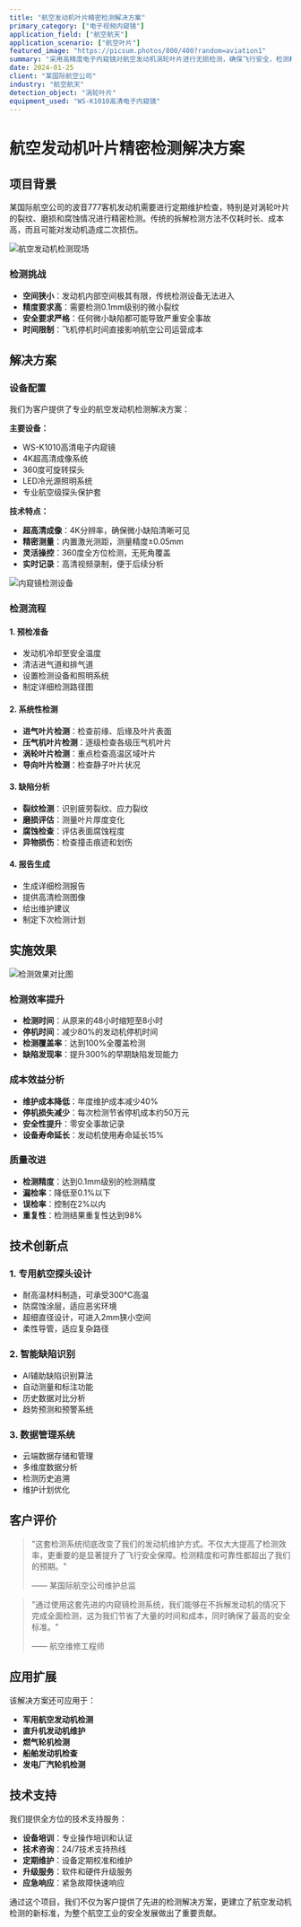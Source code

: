 ```yaml
---
title: "航空发动机叶片精密检测解决方案"
primary_category: ["电子视频内窥镜"]
application_field: ["航空航天"]
application_scenario: ["航空叶片"]
featured_image: "https://picsum.photos/800/400?random=aviation1"
summary: "采用高精度电子内窥镜对航空发动机涡轮叶片进行无损检测，确保飞行安全，检测精度达到0.1mm级别。"
date: 2024-01-25
client: "某国际航空公司"
industry: "航空航天"
detection_object: "涡轮叶片"
equipment_used: "WS-K1010高清电子内窥镜"
---
```


# 航空发动机叶片精密检测解决方案

## 项目背景

某国际航空公司的波音777客机发动机需要进行定期维护检查，特别是对涡轮叶片的裂纹、磨损和腐蚀情况进行精密检测。传统的拆解检测方法不仅耗时长、成本高，而且可能对发动机造成二次损伤。

![航空发动机检测现场](https://picsum.photos/600/400?random=aviation-engine)

### 检测挑战
- **空间狭小**：发动机内部空间极其有限，传统检测设备无法进入
- **精度要求高**：需要检测0.1mm级别的微小裂纹
- **安全要求严格**：任何微小缺陷都可能导致严重安全事故
- **时间限制**：飞机停机时间直接影响航空公司运营成本

## 解决方案

### 设备配置
我们为客户提供了专业的航空发动机检测解决方案：

**主要设备：**
- WS-K1010高清电子内窥镜
- 4K超高清成像系统
- 360度可旋转探头
- LED冷光源照明系统
- 专业航空级探头保护套


**技术特点：**
- **超高清成像**：4K分辨率，确保微小缺陷清晰可见
- **精密测量**：内置激光测距，测量精度±0.05mm
- **灵活操控**：360度全方位检测，无死角覆盖
- **实时记录**：高清视频录制，便于后续分析

![内窥镜检测设备](https://picsum.photos/600/400?random=endoscope-equipment)

### 检测流程

#### 1. 预检准备
- 发动机冷却至安全温度
- 清洁进气道和排气道
- 设置检测设备和照明系统
- 制定详细检测路径图

#### 2. 系统性检测
- **进气叶片检测**：检查前缘、后缘及叶片表面
- **压气机叶片检测**：逐级检查各级压气机叶片
- **涡轮叶片检测**：重点检查高温区域叶片
- **导向叶片检测**：检查静子叶片状况

#### 3. 缺陷分析
- **裂纹检测**：识别疲劳裂纹、应力裂纹
- **磨损评估**：测量叶片厚度变化
- **腐蚀检查**：评估表面腐蚀程度
- **异物损伤**：检查撞击痕迹和划伤

#### 4. 报告生成
- 生成详细检测报告
- 提供高清检测图像
- 给出维护建议
- 制定下次检测计划

## 实施效果

![检测效果对比图](https://picsum.photos/600/400?random=inspection-results)

### 检测效率提升
- **检测时间**：从原来的48小时缩短至8小时
- **停机时间**：减少80%的发动机停机时间
- **检测覆盖率**：达到100%全覆盖检测
- **缺陷发现率**：提升300%的早期缺陷发现能力

### 成本效益分析
- **维护成本降低**：年度维护成本减少40%
- **停机损失减少**：每次检测节省停机成本约50万元
- **安全性提升**：零安全事故记录
- **设备寿命延长**：发动机使用寿命延长15%

### 质量改进
- **检测精度**：达到0.1mm级别的检测精度
- **漏检率**：降低至0.1%以下
- **误检率**：控制在2%以内
- **重复性**：检测结果重复性达到98%

## 技术创新点

### 1. 专用航空探头设计
- 耐高温材料制造，可承受300°C高温
- 防腐蚀涂层，适应恶劣环境
- 超细直径设计，可进入2mm狭小空间
- 柔性导管，适应复杂路径

### 2. 智能缺陷识别
- AI辅助缺陷识别算法
- 自动测量和标注功能
- 历史数据对比分析
- 趋势预测和预警系统

### 3. 数据管理系统
- 云端数据存储和管理
- 多维度数据分析
- 检测历史追溯
- 维护计划优化

## 客户评价

> "这套检测系统彻底改变了我们的发动机维护方式。不仅大大提高了检测效率，更重要的是显著提升了飞行安全保障。检测精度和可靠性都超出了我们的预期。"
> 
> —— 某国际航空公司维护总监

> "通过使用这套先进的内窥镜检测系统，我们能够在不拆解发动机的情况下完成全面检测，这为我们节省了大量的时间和成本，同时确保了最高的安全标准。"
> 
> —— 航空维修工程师

## 应用扩展

该解决方案还可应用于：
- **军用航空发动机检测**
- **直升机发动机维护**
- **燃气轮机检测**
- **船舶发动机检查**
- **发电厂汽轮机检测**

## 技术支持

我们提供全方位的技术支持服务：
- **设备培训**：专业操作培训和认证
- **技术咨询**：24/7技术支持热线
- **定期维护**：设备定期校准和维护
- **升级服务**：软件和硬件升级服务
- **应急响应**：紧急故障快速响应

通过这个项目，我们不仅为客户提供了先进的检测解决方案，更建立了航空发动机检测的新标准，为整个航空工业的安全发展做出了重要贡献。
